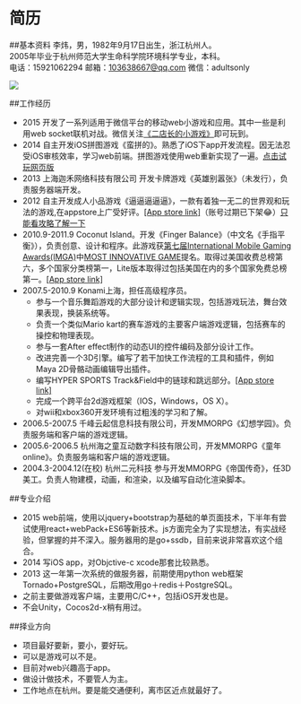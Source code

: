 简历
======
##基本资料
李炜，男，1982年9月17日出生，浙江杭州人。  
2005年毕业于杭州师范大学生命科学院环境科学专业，本科。  
电话：15921062294
邮箱：103638667@qq.com
微信：adultsonly
<div style="width:128px;heigth:128px"><img src="http://7xo7po.com1.z0.glb.clouddn.com/weixinQr.png"/></div>


##工作经历
* 2015 开发了一系列适用于微信平台的移动web小游戏和应用。其中一些是利用web socket联机对战。微信关注<a href="http://mp.weixin.qq.com/s?__biz=MzAxNDQyMjM4Ng==&mid=221847240&idx=1&sn=e7177e03a3b1800d221eafcad7e44d5c&scene=0#wechat_redirect">《二店长的小游戏》</a>即可玩到。
* 2014 自主开发iOS拼图游戏《蛮拼的》。熟悉了iOS下app开发流程。因无法忍受iOS审核效率，学习web前端。拼图游戏使用web重新实现了一遍。<a href="http://g.pintugame.com/timeline.html">点击试玩网页版</a>
* 2013 上海迦禾网络科技有限公司 开发卡牌游戏《英雄别嚣张》（未发行），负责服务器端开发。
* 2012 自主开发成人小品游戏《逼逼逼逼逼》，一款有着独一无二的世界观和玩法的游戏,在appstore上广受好评。<a href="https://itunes.apple.com/cn/app/bi-bi-bi-bi-bi/id547257609?mt=8">[App store link]</a>（账号过期已下架😂）<a href="http://www.app111.com/doc/100035467_1.html">只能看攻略了解一下</a>
* 2010.9-2011.9 Coconut Island。开发《Finger Balance》（中文名《手指平衡》），负责创意、设计和程序。此游戏获<a href="http://www.imgawards.com/EN/previous-years-7th.php">第七届International Mobile Gaming Awards(IMGA)</a>中<a href="http://www.imgawards.com/EN/previous-years-fiche.php?gameid=718&categoryid=16&starDate=2010&endDate=2012&imga=7">MOST INNOVATIVE GAME</a>提名。取得过美国收费总榜第六，多个国家分类榜第一，Lite版本取得过包括美国在内的多个国家免费总榜第一。<a href="https://itunes.apple.com/us/app/finger-balance/id368180844?mt=8">[App store link]</a>
* 2007.5-2010.9 Konami上海，担任高级程序员。
  * 参与一个音乐舞蹈游戏的大部分设计和逻辑实现，包括游戏玩法，舞台效果表现，换装系统等。
  * 负责一个类似Mario kart的赛车游戏的主要客户端游戏逻辑，包括赛车的操控和物理表现。
  * 参与一套After effect制作的动态UI的控件编码及部分设计工作。
  * 改进完善一个3D引擎。编写了若干加快工作流程的工具和插件，例如Maya 2D骨骼动画编辑导出插件。
  * 编写HYPER SPORTS Track&Field中的链球和跳远部分。<a href="https://itunes.apple.com/jp/app/hyper-sports-track-field/id368489398?l=en&mt=8">[App store link]</a>
  * 完成一个跨平台2d游戏框架（IOS，Windows，OS X）。
  * 对wii和xbox360开发环境有过粗浅的学习和了解。
* 2006.5-2007.5 千峰云起信息科技有限公司，开发MMORPG《幻想学园》。负责服务端和客户端的游戏逻辑。
* 2005.6-2006.5 杭州海之童互动数字科技有限公司，开发MMORPG《童年online》。负责服务端和客户端的游戏逻辑。
* 2004.3-2004.12(在校) 杭州二元科技 参与开发MMORPG《帝国传奇》，任3D美工。负责人物建模，动画，和渲染，以及编写自动化渲染脚本。

##专业介绍
* 2015 web前端，使用以jquery+bootstrap为基础的单页面技术，下半年有尝试使用react+webPack+ES6等新技术。js方面完全为了实现想法，有实战经验，但掌握的并不深入。服务器用的是go+ssdb，目前来说非常喜欢这个组合。
* 2014 写iOS app，对Objctive-c xcode那套比较熟悉。
* 2013 这一年第一次系统的做服务器，前期使用python web框架Tornado+PostgreSQL，后期改用go＋redis＋PostgreSQL。
* 之前主要做游戏客户端，主要用C/C++，包括iOS开发也是。
* 不会Unity，Cocos2d-x稍有用过。

##择业方向
* 项目最好要新，要小，要好玩。
* 可以是游戏可以不是。
* 目前对web兴趣高于app。
* 做设计做技术，不要管人为主。
* 工作地点在杭州。要是能交通便利，离市区近点就最好了。
